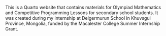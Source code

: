 This is a Quarto website that contains materials for Olympiad Mathematics and Competitive Programming Lessons for secondary school students. 
It was created during my internship at Delgermurun School in Khuvsgul Province, Mongolia, funded by the Macalester College Summer Internship Grant.
